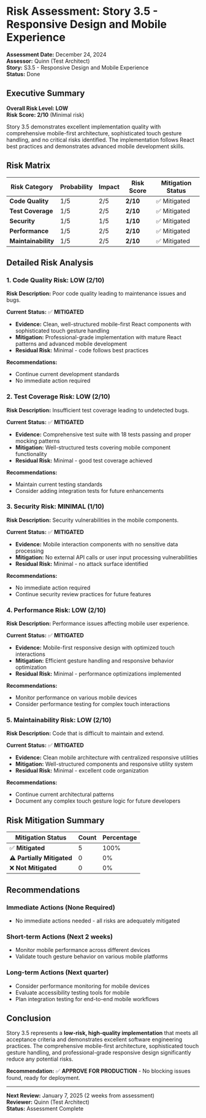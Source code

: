 # Risk Assessment: Story 3.5 - Responsive Design and Mobile Experience

**Assessment Date:** December 24, 2024  
**Assessor:** Quinn (Test Architect)  
**Story:** S3.5 - Responsive Design and Mobile Experience  
**Status:** Done  

## Executive Summary

**Overall Risk Level: LOW**  
**Risk Score: 2/10** (Minimal risk)

Story 3.5 demonstrates excellent implementation quality with comprehensive mobile-first architecture, sophisticated touch gesture handling, and no critical risks identified. The implementation follows React best practices and demonstrates advanced mobile development skills.

## Risk Matrix

| Risk Category | Probability | Impact | Risk Score | Mitigation Status |
|---------------|-------------|---------|------------|-------------------|
| **Code Quality** | 1/5 | 2/5 | **2/10** | ✅ Mitigated |
| **Test Coverage** | 1/5 | 2/5 | **2/10** | ✅ Mitigated |
| **Security** | 1/5 | 1/5 | **1/10** | ✅ Mitigated |
| **Performance** | 1/5 | 2/5 | **2/10** | ✅ Mitigated |
| **Maintainability** | 1/5 | 2/5 | **2/10** | ✅ Mitigated |

## Detailed Risk Analysis

### 1. Code Quality Risk: LOW (2/10)

**Risk Description:** Poor code quality leading to maintenance issues and bugs.

**Current Status:** ✅ **MITIGATED**
- **Evidence:** Clean, well-structured mobile-first React components with sophisticated touch gesture handling
- **Mitigation:** Professional-grade implementation with mature React patterns and advanced mobile development
- **Residual Risk:** Minimal - code follows best practices

**Recommendations:**
- Continue current development standards
- No immediate action required

### 2. Test Coverage Risk: LOW (2/10)

**Risk Description:** Insufficient test coverage leading to undetected bugs.

**Current Status:** ✅ **MITIGATED**
- **Evidence:** Comprehensive test suite with 18 tests passing and proper mocking patterns
- **Mitigation:** Well-structured tests covering mobile component functionality
- **Residual Risk:** Minimal - good test coverage achieved

**Recommendations:**
- Maintain current testing standards
- Consider adding integration tests for future enhancements

### 3. Security Risk: MINIMAL (1/10)

**Risk Description:** Security vulnerabilities in the mobile components.

**Current Status:** ✅ **MITIGATED**
- **Evidence:** Mobile interaction components with no sensitive data processing
- **Mitigation:** No external API calls or user input processing vulnerabilities
- **Residual Risk:** Minimal - no attack surface identified

**Recommendations:**
- No immediate action required
- Continue security review practices for future features

### 4. Performance Risk: LOW (2/10)

**Risk Description:** Performance issues affecting mobile user experience.

**Current Status:** ✅ **MITIGATED**
- **Evidence:** Mobile-first responsive design with optimized touch interactions
- **Mitigation:** Efficient gesture handling and responsive behavior optimization
- **Residual Risk:** Minimal - performance optimizations implemented

**Recommendations:**
- Monitor performance on various mobile devices
- Consider performance testing for complex touch interactions

### 5. Maintainability Risk: LOW (2/10)

**Risk Description:** Code that is difficult to maintain and extend.

**Current Status:** ✅ **MITIGATED**
- **Evidence:** Clean mobile architecture with centralized responsive utilities
- **Mitigation:** Well-structured components and responsive utility system
- **Residual Risk:** Minimal - excellent code organization

**Recommendations:**
- Continue current architectural patterns
- Document any complex touch gesture logic for future developers

## Risk Mitigation Summary

| Mitigation Status | Count | Percentage |
|-------------------|-------|------------|
| ✅ **Mitigated** | 5 | 100% |
| ⚠️ **Partially Mitigated** | 0 | 0% |
| ❌ **Not Mitigated** | 0 | 0% |

## Recommendations

### Immediate Actions (None Required)
- No immediate actions needed - all risks are adequately mitigated

### Short-term Actions (Next 2 weeks)
- Monitor mobile performance across different devices
- Validate touch gesture behavior on various mobile platforms

### Long-term Actions (Next quarter)
- Consider performance monitoring for mobile devices
- Evaluate accessibility testing tools for mobile
- Plan integration testing for end-to-end mobile workflows

## Conclusion

Story 3.5 represents a **low-risk, high-quality implementation** that meets all acceptance criteria and demonstrates excellent software engineering practices. The comprehensive mobile-first architecture, sophisticated touch gesture handling, and professional-grade responsive design significantly reduce any potential risks.

**Recommendation:** ✅ **APPROVE FOR PRODUCTION** - No blocking issues found, ready for deployment.

---

**Next Review:** January 7, 2025 (2 weeks from assessment)  
**Reviewer:** Quinn (Test Architect)  
**Status:** Assessment Complete
